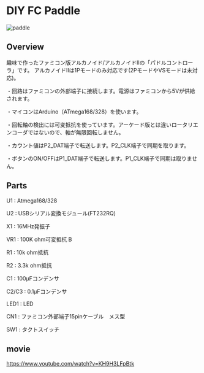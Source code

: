 # DIY FC Paddle
![paddle](https://user-images.githubusercontent.com/5597377/131238282-01c276a1-2150-40f5-a323-94220cffceed.jpg)
## Overview
趣味で作ったファミコン版アルカノイド/アルカノイドIIの「パドルコントローラ」です。
アルカノイドIIは1Pモードのみ対応です(2PモードやVSモードは未対応)。

・回路はファミコンの外部端子に接続します。電源はファミコンから5Vが供給されます。

・マイコンはArduino（ATmega168/328）を使います。

・回転軸の検出には可変抵抗を使っています。アーケード版とは違いロータリエンコーダではないので、軸が無限回転しません。

・カウント値はP2_DAT端子で転送します。P2_CLK端子で同期を取ります。

・ボタンのON/OFFはP1_DAT端子で転送します。P1_CLK端子で同期は取りません。

## Parts
U1 : Atmega168/328

U2 : USBシリアル変換モジュール(FT232RQ)	 

X1 : 16MHz発振子

VR1 : 100K ohm可変抵抗 B

R1 : 10k ohm抵抗	 

R2 : 3.3k ohm抵抗	 

C1 : 100μFコンデンサ	 

C2/C3 : 0.1μFコンデンサ	 

LED1 : LED

CN1 : ファミコン外部端子15pinケーブル　メス型	 
	 
SW1 : タクトスイッチ	 

## movie

https://www.youtube.com/watch?v=KH9H3LFpBtk
